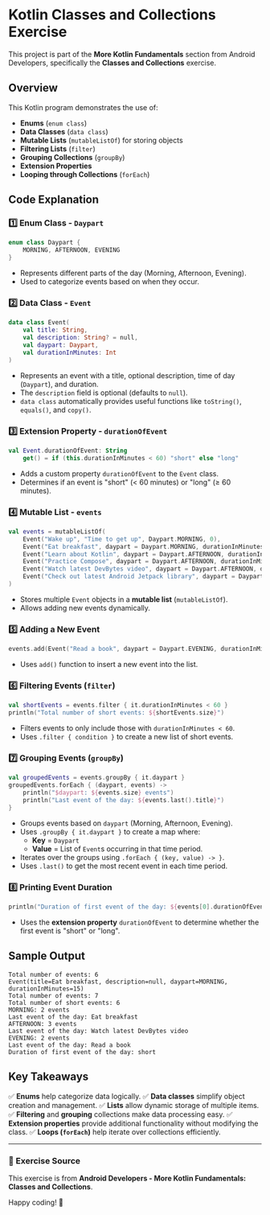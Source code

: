 # Kotlin Classes and Collections Exercise

This project is part of the **More Kotlin Fundamentals** section from Android Developers, specifically the **Classes and Collections** exercise.

## Overview

This Kotlin program demonstrates the use of:
- **Enums** (`enum class`)
- **Data Classes** (`data class`)
- **Mutable Lists** (`mutableListOf`) for storing objects
- **Filtering Lists** (`filter`)
- **Grouping Collections** (`groupBy`)
- **Extension Properties**
- **Looping through Collections** (`forEach`)

## Code Explanation

### 1️⃣ Enum Class - `Daypart`
```kotlin
enum class Daypart {
    MORNING, AFTERNOON, EVENING
}
```
- Represents different parts of the day (Morning, Afternoon, Evening).
- Used to categorize events based on when they occur.

### 2️⃣ Data Class - `Event`
```kotlin
data class Event(
    val title: String,
    val description: String? = null,
    val daypart: Daypart,
    val durationInMinutes: Int
)
```
- Represents an event with a title, optional description, time of day (`Daypart`), and duration.
- The `description` field is optional (defaults to `null`).
- `data class` automatically provides useful functions like `toString()`, `equals()`, and `copy()`.

### 3️⃣ Extension Property - `durationOfEvent`
```kotlin
val Event.durationOfEvent: String
    get() = if (this.durationInMinutes < 60) "short" else "long"
```
- Adds a custom property `durationOfEvent` to the `Event` class.
- Determines if an event is "short" (< 60 minutes) or "long" (≥ 60 minutes).

### 4️⃣ Mutable List - `events`
```kotlin
val events = mutableListOf(
    Event("Wake up", "Time to get up", Daypart.MORNING, 0),
    Event("Eat breakfast", daypart = Daypart.MORNING, durationInMinutes = 15),
    Event("Learn about Kotlin", daypart = Daypart.AFTERNOON, durationInMinutes = 30),
    Event("Practice Compose", daypart = Daypart.AFTERNOON, durationInMinutes = 60),
    Event("Watch latest DevBytes video", daypart = Daypart.AFTERNOON, durationInMinutes = 10),
    Event("Check out latest Android Jetpack library", daypart = Daypart.EVENING, durationInMinutes = 45)
)
```
- Stores multiple `Event` objects in a **mutable list** (`mutableListOf`).
- Allows adding new events dynamically.

### 5️⃣ Adding a New Event
```kotlin
events.add(Event("Read a book", daypart = Daypart.EVENING, durationInMinutes = 20))
```
- Uses `add()` function to insert a new event into the list.

### 6️⃣ Filtering Events (`filter`)
```kotlin
val shortEvents = events.filter { it.durationInMinutes < 60 }
println("Total number of short events: ${shortEvents.size}")
```
- Filters events to only include those with `durationInMinutes < 60`.
- Uses `.filter { condition }` to create a new list of short events.

### 7️⃣ Grouping Events (`groupBy`)
```kotlin
val groupedEvents = events.groupBy { it.daypart }
groupedEvents.forEach { (daypart, events) ->
    println("$daypart: ${events.size} events")
    println("Last event of the day: ${events.last().title}")
}
```
- Groups events based on `daypart` (Morning, Afternoon, Evening).
- Uses `.groupBy { it.daypart }` to create a map where:
  - **Key** = `Daypart`
  - **Value** = List of `Event`s occurring in that time period.
- Iterates over the groups using `.forEach { (key, value) -> }`.
- Uses `.last()` to get the most recent event in each time period.

### 8️⃣ Printing Event Duration
```kotlin
println("Duration of first event of the day: ${events[0].durationOfEvent}")
```
- Uses the **extension property** `durationOfEvent` to determine whether the first event is "short" or "long".

## Sample Output
```
Total number of events: 6
Event(title=Eat breakfast, description=null, daypart=MORNING, durationInMinutes=15)
Total number of events: 7
Total number of short events: 6
MORNING: 2 events
Last event of the day: Eat breakfast
AFTERNOON: 3 events
Last event of the day: Watch latest DevBytes video
EVENING: 2 events
Last event of the day: Read a book
Duration of first event of the day: short
```

## Key Takeaways
✅ **Enums** help categorize data logically.
✅ **Data classes** simplify object creation and management.
✅ **Lists** allow dynamic storage of multiple items.
✅ **Filtering** and **grouping** collections make data processing easy.
✅ **Extension properties** provide additional functionality without modifying the class.
✅ **Loops (`forEach`)** help iterate over collections efficiently.

---

### 📌 Exercise Source
This exercise is from **Android Developers - More Kotlin Fundamentals: Classes and Collections**.

Happy coding! 🚀
